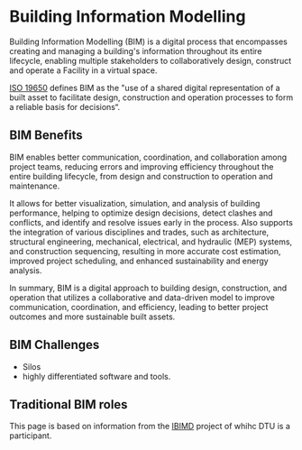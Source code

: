 # Building Information Modelling

Building Information Modelling (BIM) is a digital process that encompasses creating and managing a building's information throughout its entire lifecycle, enabling multiple stakeholders to collaboratively design, construct and operate a Facility in a virtual space.

[ISO 19650] defines BIM as the "use of a shared digital representation of a built asset to facilitate design, construction and operation processes to form a reliable basis for decisions“. 

## BIM Benefits
BIM enables better communication, coordination, and collaboration among project teams, reducing errors and improving efficiency throughout the entire building lifecycle, from design and construction to operation and maintenance. ​

It allows for better visualization, simulation, and analysis of building performance, helping to optimize design decisions, detect clashes and conflicts, and identify and resolve issues early in the process. Also supports the integration of various disciplines and trades, such as architecture, structural engineering, mechanical, electrical, and hydraulic (MEP) systems, and construction sequencing, resulting in more accurate cost estimation, improved project scheduling, and enhanced sustainability and energy analysis.​

In summary, BIM is a digital approach to building design, construction, and operation that utilizes a collaborative and data-driven model to improve communication, coordination, and efficiency, leading to better project outcomes and more sustainable built assets.


## BIM Challenges

* Silos
* highly differentiated software and tools.


## Traditional BIM roles

This page is based on information from the [IBIMD](https://www.ct.upt.ro/IBIMD/) project of whihc DTU is a participant.


[ISO 19650]: /Concepts/ISO19650
